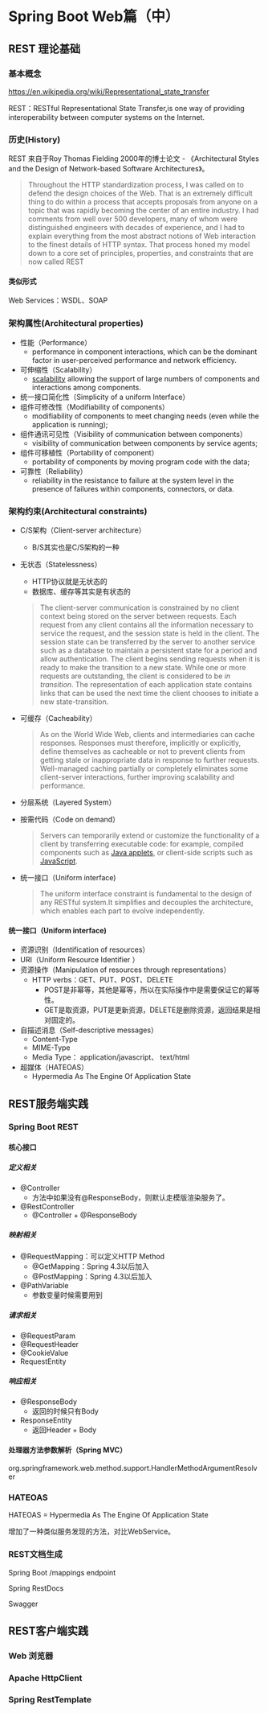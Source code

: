 # Spring Boot Web篇（中）

## REST 理论基础

### 基本概念

https://en.wikipedia.org/wiki/Representational_state_transfer

REST：RESTful 
Representational State Transfer,is one way of providing interoperability between computer systems on the Internet.

### 历史(History)

REST 来自于Roy Thomas Fielding 2000年的博士论文 - 《Architectural Styles and the Design of Network-based Software Architectures》。

> Throughout the HTTP standardization process, I was called on to defend the design choices of the Web. That is an extremely difficult thing to do within a process that accepts proposals from anyone on a topic that was rapidly becoming the center of an entire industry. I had comments from well over 500 developers, many of whom were distinguished engineers with decades of experience, and I had to explain everything from the most abstract notions of Web interaction to the finest details of HTTP syntax. That process honed my model down to a core set of principles, properties, and constraints that are now called REST

#### 类似形式

Web Services：WSDL、SOAP

### 架构属性(Architectural properties)

- 性能（Performance）
  - performance in component interactions, which can be the dominant factor in user-perceived performance and network efficiency.
- 可伸缩性（Scalability）
  - [scalability](https://en.wikipedia.org/wiki/Scalability) allowing the support of large numbers of components and interactions among components.
- 统一接口简化性（Simplicity of a uniform Interface）
- 组件可修改性（Modifiability of components）
  - modifiability of components to meet changing needs (even while the application is running);
- 组件通讯可见性（Visibility of communication between components）
  - visibility of communication between components by service agents;
- 组件可移植性（Portability of component）
  - portability of components by moving program code with the data;
- 可靠性（Reliability）
  - reliability in the resistance to failure at the system level in the presence of failures within components, connectors, or data.

### 架构约束(Architectural constraints)

- C/S架构（Client-server architecture）

  - B/S其实也是C/S架构的一种

- 无状态（Statelessness）

  - HTTP协议就是无状态的
  - 数据库、缓存等其实是有状态的

  > The client-server communication is constrained by no client context being stored on the server between requests. Each request from any client contains all the information necessary to service the request, and the session state is held in the client. The session state can be transferred by the server to another service such as a database to maintain a persistent state for a period and allow authentication. The client begins sending requests when it is ready to make the transition to a new state. While one or more requests are outstanding, the client is considered to be *in transition*. The representation of each application state contains links that can be used the next time the client chooses to initiate a new state-transition.

- 可缓存（Cacheability）

  > As on the World Wide Web, clients and intermediaries can cache responses. Responses must therefore, implicitly or explicitly, define themselves as cacheable or not to prevent clients from getting stale or inappropriate data in response to further requests. Well-managed caching partially or completely eliminates some client-server interactions, further improving scalability and performance.

- 分层系统（Layered System）

- 按需代码（Code on demand）

  > Servers can temporarily extend or customize the functionality of a client by transferring executable code: for example, compiled components such as [Java applets](https://en.wikipedia.org/wiki/Java_applet), or client-side scripts such as [JavaScript](https://en.wikipedia.org/wiki/JavaScript).

- 统一接口（Uniform interface)

  > The uniform interface constraint is fundamental to the design of any RESTful system.It simplifies and decouples the architecture, which enables each part to evolve independently.

#### 统一接口（Uniform interface)

- 资源识别（Identification of resources）
- URI（Uniform Resource Identifier ）
- 资源操作（Manipulation of resources through representations）
  - HTTP verbs：GET、PUT、POST、DELETE
    - POST是非幂等，其他是幂等，所以在实际操作中是需要保证它的幂等性。
    - GET是取资源，PUT是更新资源，DELETE是删除资源，返回结果是相对固定的。
- 自描述消息（Self-descriptive messages）
  - Content-Type
  - MIME-Type
  - Media Type： application/javascript、 text/html
- 超媒体（HATEOAS）
  - Hypermedia As The Engine Of Application State

## REST服务端实践

### Spring Boot REST

#### 核心接口

##### 定义相关

- @Controller
  - 方法中如果没有@ResponseBody，则默认走模版渲染服务了。
- @RestController
  - @Controller + @ResponseBody

##### 映射相关

- @RequestMapping：可以定义HTTP Method
  - @GetMapping：Spring 4.3以后加入
  - @PostMapping：Spring 4.3以后加入
- @PathVariable
  - 参数变量时候需要用到

##### 请求相关

- @RequestParam
- @RequestHeader
- @CookieValue
- RequestEntity

##### 响应相关

- @ResponseBody
  - 返回的时候只有Body
- ResponseEntity
  - 返回Header + Body

#### 处理器方法参数解析（Spring MVC）

org.springframework.web.method.support.HandlerMethodArgumentResolver

### HATEOAS

HATEOAS = Hypermedia As The Engine Of Application State

增加了一种类似服务发现的方法，对比WebService。

### REST文档生成

Spring Boot /mappings endpoint

Spring RestDocs

Swagger

## REST客户端实践

### Web 浏览器

### Apache HttpClient

### Spring RestTemplate

